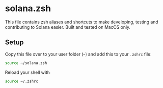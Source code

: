# solana.zsh
This file contains zsh aliases and shortcuts to make developing, testing and contributing to Solana easier. Built and tested on MacOS only.

## Setup
Copy this file over to your user folder (`~`) and add this to your `.zshrc` file:
```bash
source ~/solana.zsh
```

Reload your shell with
```bash
source ~/.zshrc
```

